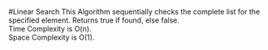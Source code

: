 #Linear Search
This Algorithm sequentially checks the complete list for the specified element. Returns true if found, else false.<br>
Time Complexity is O(n).<br>
Space Complexity is O(1).
